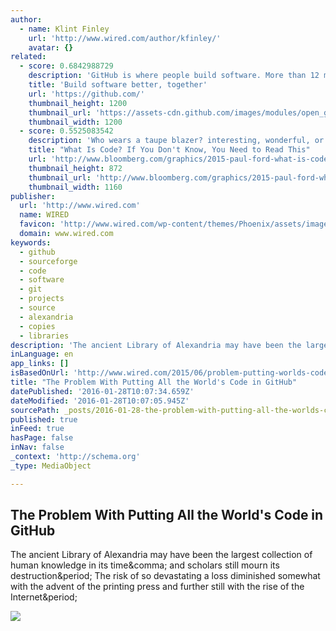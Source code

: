 ```yaml
---
author:
  - name: Klint Finley
    url: 'http://www.wired.com/author/kfinley/'
    avatar: {}
related:
  - score: 0.6842988729
    description: 'GitHub is where people build software. More than 12 million people use GitHub to discover, fork, and contribute to over 31 million projects.'
    title: 'Build software better, together'
    url: 'https://github.com/'
    thumbnail_height: 1200
    thumbnail_url: 'https://assets-cdn.github.com/images/modules/open_graph/github-logo.png'
    thumbnail_width: 1200
  - score: 0.5525083542
    description: 'Who wears a taupe blazer? interesting, wonderful, or disturbing way. A computer is a clock with benefits. They all work the same, doing second-grade math, one step at a time: Tick, take a number and put it in box one. Tick, take another number, put it in box two.'
    title: "What Is Code? If You Don't Know, You Need to Read This"
    url: 'http://www.bloomberg.com/graphics/2015-paul-ford-what-is-code/'
    thumbnail_height: 872
    thumbnail_url: 'http://www.bloomberg.com/graphics/2015-paul-ford-what-is-code/images/promo.jpg'
    thumbnail_width: 1160
publisher:
  url: 'http://www.wired.com'
  name: WIRED
  favicon: 'http://www.wired.com/wp-content/themes/Phoenix/assets/images/favicon.ico'
  domain: www.wired.com
keywords:
  - github
  - sourceforge
  - code
  - software
  - git
  - projects
  - source
  - alexandria
  - copies
  - libraries
description: 'The ancient Library of Alexandria may have been the largest collection of human knowledge in its time, and scholars still mourn its destruction. The risk of so devastating a loss diminished somewhat with the advent of the printing press and further still with the rise of the Internet.'
inLanguage: en
app_links: []
isBasedOnUrl: 'http://www.wired.com/2015/06/problem-putting-worlds-code-github/'
title: "The Problem With Putting All the World's Code in GitHub"
datePublished: '2016-01-28T10:07:34.659Z'
dateModified: '2016-01-28T10:07:05.945Z'
sourcePath: _posts/2016-01-28-the-problem-with-putting-all-the-worlds-code-in-github.md
published: true
inFeed: true
hasPage: false
inNav: false
_context: 'http://schema.org'
_type: MediaObject

---
```

<article style=""><h1>The Problem With Putting All the World's Code in GitHub</h1><p>The ancient Library of Alexandria may have been the largest collection of human knowledge in its time&amp;comma; and scholars still mourn its destruction&amp;period; The risk of so devastating a loss diminished somewhat with the advent of the printing press and further still with the rise of the Internet&amp;period;</p><img src="http://www.wired.com/wp-content/uploads/2015/06/GettyImages-177499861.jpg" /></article>